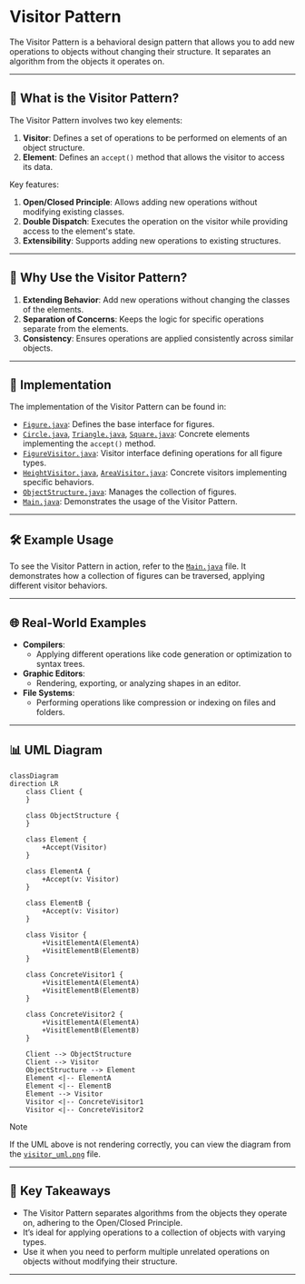 # Visitor Pattern

The Visitor Pattern is a behavioral design pattern that allows you to add new operations to objects without changing their structure. It separates an algorithm from the objects it operates on.

---

## 📖 What is the Visitor Pattern?

The Visitor Pattern involves two key elements: 
1. **Visitor**: Defines a set of operations to be performed on elements of an object structure.
2. **Element**: Defines an `accept()` method that allows the visitor to access its data.

Key features:
1. **Open/Closed Principle**: Allows adding new operations without modifying existing classes.
2. **Double Dispatch**: Executes the operation on the visitor while providing access to the element's state.
3. **Extensibility**: Supports adding new operations to existing structures.

---

## 🤔 Why Use the Visitor Pattern?

1. **Extending Behavior**: Add new operations without changing the classes of the elements.
2. **Separation of Concerns**: Keeps the logic for specific operations separate from the elements.
3. **Consistency**: Ensures operations are applied consistently across similar objects.

---

## 🔧 Implementation

The implementation of the Visitor Pattern can be found in:
- [`Figure.java`](./Figure.java): Defines the base interface for figures.
- [`Circle.java`](./Circle.java), [`Triangle.java`](./Triangle.java), [`Square.java`](./Square.java): Concrete elements implementing the `accept()` method.
- [`FigureVisitor.java`](./FigureVisitor.java): Visitor interface defining operations for all figure types.
- [`HeightVisitor.java`](./HeightVisitor.java), [`AreaVisitor.java`](./AreaVisitor.java): Concrete visitors implementing specific behaviors.
- [`ObjectStructure.java`](./ObjectStructure.java): Manages the collection of figures.
- [`Main.java`](./Main.java): Demonstrates the usage of the Visitor Pattern.

---

## 🛠️ Example Usage

To see the Visitor Pattern in action, refer to the [`Main.java`](./Main.java) file. It demonstrates how a collection of figures can be traversed, applying different visitor behaviors.

---

## 🌐 Real-World Examples

- **Compilers**:
  - Applying different operations like code generation or optimization to syntax trees.
- **Graphic Editors**:
  - Rendering, exporting, or analyzing shapes in an editor.
- **File Systems**:
  - Performing operations like compression or indexing on files and folders.

---

## 📊 UML Diagram

```mermaid
classDiagram
direction LR
    class Client {
    }

    class ObjectStructure {
    }

    class Element {
        +Accept(Visitor)
    }

    class ElementA {
        +Accept(v: Visitor)
    }

    class ElementB {
        +Accept(v: Visitor)
    }

    class Visitor {
        +VisitElementA(ElementA)
        +VisitElementB(ElementB)
    }

    class ConcreteVisitor1 {
        +VisitElementA(ElementA)
        +VisitElementB(ElementB)
    }

    class ConcreteVisitor2 {
        +VisitElementA(ElementA)
        +VisitElementB(ElementB)
    }

    Client --> ObjectStructure
    Client --> Visitor
    ObjectStructure --> Element
    Element <|-- ElementA
    Element <|-- ElementB
    Element --> Visitor
    Visitor <|-- ConcreteVisitor1
    Visitor <|-- ConcreteVisitor2

```
> [!NOTE]
> If the UML above is not rendering correctly, you can view the diagram from the [`visitor_uml.png`](./visitor_uml.png) file.

---

## 📝 Key Takeaways

- The Visitor Pattern separates algorithms from the objects they operate on, adhering to the Open/Closed Principle.
- It’s ideal for applying operations to a collection of objects with varying types.
- Use it when you need to perform multiple unrelated operations on objects without modifying their structure.

---
